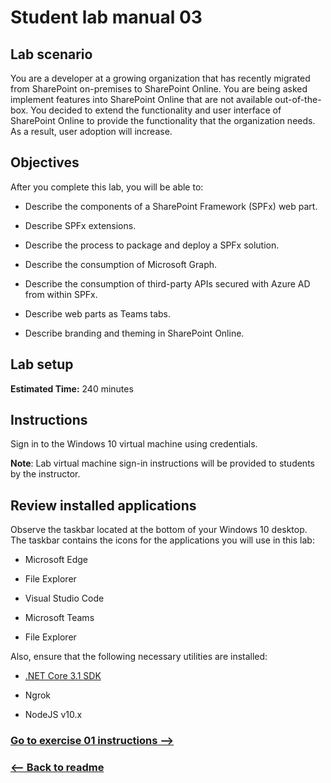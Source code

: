 ﻿# Student lab manual 03

## Lab scenario

You are a developer at a growing organization that has recently migrated from SharePoint on-premises to SharePoint Online. You are being asked implement features into SharePoint Online that are not available out-of-the-box. You decided to extend the functionality and user interface of SharePoint Online to provide the functionality that the organization needs. As a result, user adoption will increase.

## Objectives

After you complete this lab, you will be able to:

- Describe the components of a SharePoint Framework (SPFx) web part.

- Describe SPFx extensions.

- Describe the process to package and deploy a SPFx solution.

- Describe the consumption of Microsoft Graph.

- Describe the consumption of third-party APIs secured with Azure AD from within SPFx.

- Describe web parts as Teams tabs.

- Describe branding and theming in SharePoint Online.

## Lab setup

**Estimated Time:** 240 minutes

## Instructions

Sign in to the Windows 10 virtual machine using credentials.

**Note**:
Lab virtual machine sign-in instructions will be provided to students by the instructor.

## Review installed applications

Observe the taskbar located at the bottom of your Windows 10 desktop. The taskbar contains the icons for the applications you will use in this lab:

- Microsoft Edge

- File Explorer

- Visual Studio Code

- Microsoft Teams

- File Explorer

Also, ensure that the following necessary utilities are installed:

- [.NET Core 3.1 SDK](https://dotnet.microsoft.com/download)

- Ngrok

- NodeJS v10.x


### [Go to exercise 01 instructions -->](02-Exercise-1-Introduction-to-SharePoint-Framework-(SPFx).md)

### [<-- Back to readme](../../../)